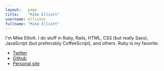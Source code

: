 ```yaml
---
layout:   page
title:    "Mike Elliott"
username: elliotec
fullname: "Mike Elliott"
---
```


I'm Mike Elliott. I do stuff in Ruby, Rails, HTML, CSS (but really Sass), JavaScript (but preferrably CoffeeScript), and others. Ruby is my favorite.

-   [Twitter](http://twitter.com/elliotecweb)
-   [Github](http://github.com/elliotec)
-   [Personal site](http://elliotec.com)
